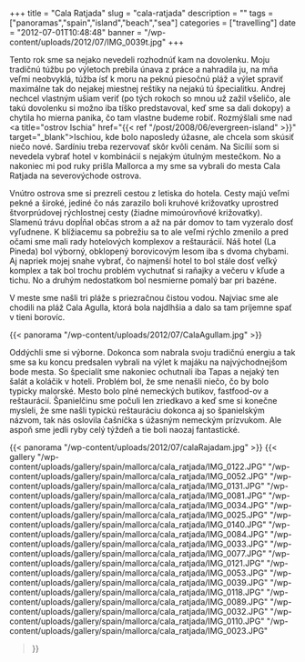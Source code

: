 +++
title = "Cala Ratjada"
slug = "cala-ratjada"
description = ""
tags = ["panoramas","spain","island","beach","sea"]
categories = ["travelling"]
date = "2012-07-01T10:48:48"
banner = "/wp-content/uploads/2012/07/IMG_0039t.jpg"
+++

Tento rok sme sa nejako nevedeli rozhodnúť kam na dovolenku. Moju tradičnú túžbu po výletoch prebila
únava z práce a nahradila ju, na mňa veľmi neobvyklá, túžba ísť k moru na peknú piesočnú pláž a výlet spraviť maximálne tak do nejakej miestnej reštiky na nejakú tú špecialitku. Andrej nechcel
vlastným ušiam veriť (po tých rokoch so mnou už zažil všeličo, ale takú dovolenku si možno iba
tíško predstavoval, keď sme sa dali dokopy) a chytila ho mierna panika, čo tam vlastne budeme
robiť. Rozmýšlali sme nad  <a title="ostrov Ischia"
href="{{< ref "/post/2008/06/evergreen-island" >}}" target="_blank">Ischiou</a>,
kde bolo naposledy úžasne, ale chcela som skúsiť niečo nové. Sardíniu treba rezervovať skôr kvôli
cenám. Na Sicílií som si nevedela vybrať hotel v kombinácií s nejakým útulným mestečkom. No a
nakoniec mi pod ruky prišla Mallorca a my sme sa vybrali do mesta Cala Ratjada na severovýchode
ostrova.

Vnútro ostrova sme si prezreli cestou z letiska do hotela. Cesty majú veľmi pekné a široké, jediné
čo nás zarazilo boli kruhové križovatky uprostred štvorprúdovej rýchlostnej cesty (žiadne
mimoúrovňové križovatky). Slamenú trávu dopĺňal občas strom a až na pár domov to tam vyzeralo dosť
vyľudnene. K blížiacemu sa pobrežiu sa to ale veľmi rýchlo zmenilo a pred očami sme mali rady
hotelových komplexov a reštaurácií. Náš hotel (La Pineda) bol výborný, obklopený borovicovým lesom
iba s dvoma chybami. Aj napriek mojej snahe vybrať, čo najmenší hotel to bol stále dosť veľký
komplex a tak bol trochu problém vychutnať si raňajky a večeru v kľude a tichu. No a druhým
nedostatkom bol nesmierne pomalý bar pri bazéne.

V meste sme našli tri pláže s priezračnou čistou vodou. Najviac sme ale chodili na pláž Cala Agulla,
ktorá bola najdlhšia a dalo sa tam príjemne spať v tieni borovíc.

{{< panorama "/wp-content/uploads/2012/07/CalaAgullam.jpg"  >}}

Oddýchli sme si výborne. Dokonca som nabrala svoju tradičnú energiu a tak sme sa ku koncu predsalen
vybrali na výlet k majáku na najvýchodnejšom bode mesta. So špecialít sme nakoniec ochutnali iba
Tapas a nejaký ten šalát a koláčik v hoteli. Problém bol, že sme nenašli niečo, čo by bolo typicky
malorské. Mesto bolo plné nemeckých butikov, fastfood-ov a reštaurácií. Španielčinu sme počuli len
zriedkavo a keď sme si konečne mysleli, že sme našli typickú reštauráciu dokonca aj so španielským
názvom, tak nás oslovila čašníčka s úžasným nemeckým prízvukom. Ale aspoň sme jedli ryby celý
týždeň a tie boli naozaj fantastické.

{{< panorama "/wp-content/uploads/2012/07/calaRajadam.jpg"  >}}
{{< gallery
    "/wp-content/uploads/gallery/spain/mallorca/cala_ratjada/IMG_0122.JPG"
    "/wp-content/uploads/gallery/spain/mallorca/cala_ratjada/IMG_0052.JPG"
    "/wp-content/uploads/gallery/spain/mallorca/cala_ratjada/IMG_0131.JPG"
    "/wp-content/uploads/gallery/spain/mallorca/cala_ratjada/IMG_0081.JPG"
    "/wp-content/uploads/gallery/spain/mallorca/cala_ratjada/IMG_0034.JPG"
    "/wp-content/uploads/gallery/spain/mallorca/cala_ratjada/IMG_0025.JPG"
    "/wp-content/uploads/gallery/spain/mallorca/cala_ratjada/IMG_0140.JPG"
    "/wp-content/uploads/gallery/spain/mallorca/cala_ratjada/IMG_0084.JPG"
    "/wp-content/uploads/gallery/spain/mallorca/cala_ratjada/IMG_0033.JPG"
    "/wp-content/uploads/gallery/spain/mallorca/cala_ratjada/IMG_0077.JPG"
    "/wp-content/uploads/gallery/spain/mallorca/cala_ratjada/IMG_0121.JPG"
    "/wp-content/uploads/gallery/spain/mallorca/cala_ratjada/IMG_0053.JPG"
    "/wp-content/uploads/gallery/spain/mallorca/cala_ratjada/IMG_0039.JPG"
    "/wp-content/uploads/gallery/spain/mallorca/cala_ratjada/IMG_0118.JPG"
    "/wp-content/uploads/gallery/spain/mallorca/cala_ratjada/IMG_0089.JPG"
    "/wp-content/uploads/gallery/spain/mallorca/cala_ratjada/IMG_0032.JPG"
    "/wp-content/uploads/gallery/spain/mallorca/cala_ratjada/IMG_0110.JPG"
    "/wp-content/uploads/gallery/spain/mallorca/cala_ratjada/IMG_0023.JPG"
>}}
